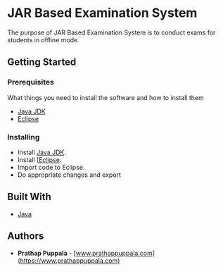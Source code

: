 # JAR Based Examination System
The purpose of JAR Based Examination System is to conduct exams for students in offline mode.

## Getting Started

### Prerequisites
What things you need to install the software and how to install them

- [Java JDK](http://www.oracle.com/technetwork/java/javase/10u-relnotes-4108739.html)
- [Eclipse](https://www.eclipse.org/downloads/)

### Installing

- Install [Java JDK](http://www.oracle.com/technetwork/java/javase/10u-relnotes-4108739.html).
- Install [[Eclipse](https://www.eclipse.org/downloads/).
- Import code to Eclipse.
- Do appropriate changes and export

## Built With

* [Java](#)


## Authors

* **Prathap Puppala**  -  [www.prathappuppala.com](https://www.prathappuppala.com)
